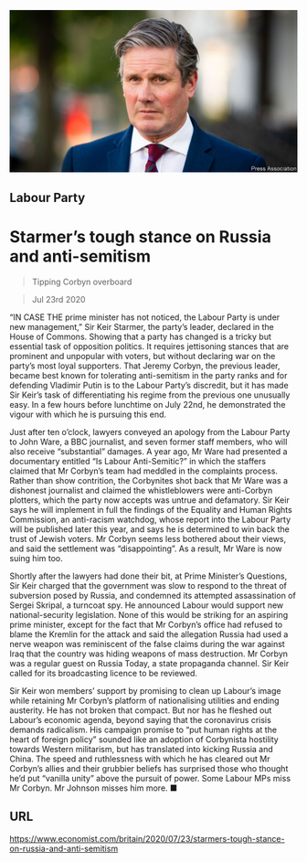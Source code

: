 ![](./images/20200725_BRP501.jpg)

## Labour Party

# Starmer’s tough stance on Russia and anti-semitism

> Tipping Corbyn overboard

> Jul 23rd 2020

“IN CASE THE prime minister has not noticed, the Labour Party is under new management,” Sir Keir Starmer, the party’s leader, declared in the House of Commons. Showing that a party has changed is a tricky but essential task of opposition politics. It requires jettisoning stances that are prominent and unpopular with voters, but without declaring war on the party’s most loyal supporters. That Jeremy Corbyn, the previous leader, became best known for tolerating anti-semitism in the party ranks and for defending Vladimir Putin is to the Labour Party’s discredit, but it has made Sir Keir’s task of differentiating his regime from the previous one unusually easy. In a few hours before lunchtime on July 22nd, he demonstrated the vigour with which he is pursuing this end.

Just after ten o’clock, lawyers conveyed an apology from the Labour Party to John Ware, a BBC journalist, and seven former staff members, who will also receive “substantial” damages. A year ago, Mr Ware had presented a documentary entitled “Is Labour Anti-Semitic?” in which the staffers claimed that Mr Corbyn’s team had meddled in the complaints process. Rather than show contrition, the Corbynites shot back that Mr Ware was a dishonest journalist and claimed the whistleblowers were anti-Corbyn plotters, which the party now accepts was untrue and defamatory. Sir Keir says he will implement in full the findings of the Equality and Human Rights Commission, an anti-racism watchdog, whose report into the Labour Party will be published later this year, and says he is determined to win back the trust of Jewish voters. Mr Corbyn seems less bothered about their views, and said the settlement was “disappointing”. As a result, Mr Ware is now suing him too.

Shortly after the lawyers had done their bit, at Prime Minister’s Questions, Sir Keir charged that the government was slow to respond to the threat of subversion posed by Russia, and condemned its attempted assassination of Sergei Skripal, a turncoat spy. He announced Labour would support new national-security legislation. None of this would be striking for an aspiring prime minister, except for the fact that Mr Corbyn’s office had refused to blame the Kremlin for the attack and said the allegation Russia had used a nerve weapon was reminiscent of the false claims during the war against Iraq that the country was hiding weapons of mass destruction. Mr Corbyn was a regular guest on Russia Today, a state propaganda channel. Sir Keir called for its broadcasting licence to be reviewed.

Sir Keir won members’ support by promising to clean up Labour’s image while retaining Mr Corbyn’s platform of nationalising utilities and ending austerity. He has not broken that compact. But nor has he fleshed out Labour’s economic agenda, beyond saying that the coronavirus crisis demands radicalism. His campaign promise to “put human rights at the heart of foreign policy” sounded like an adoption of Corbynista hostility towards Western militarism, but has translated into kicking Russia and China. The speed and ruthlessness with which he has cleared out Mr Corbyn’s allies and their grubbier beliefs has surprised those who thought he’d put “vanilla unity” above the pursuit of power. Some Labour MPs miss Mr Corbyn. Mr Johnson misses him more. ■

## URL

https://www.economist.com/britain/2020/07/23/starmers-tough-stance-on-russia-and-anti-semitism
